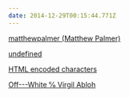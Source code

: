 ```yaml
---
date: 2014-12-29T00:15:44.771Z
---
```

[matthewpalmer (Matthew Palmer)](https://github.com/matthewpalmer)

[undefined](undefined)

[HTML encoded characters](http://www.integracoustics.com/MUG/MUG/bbs/characters.htm)

[Off---White ℅ Virgil Abloh](http://localhost:4000/2014/12/31/episode-13.html)

